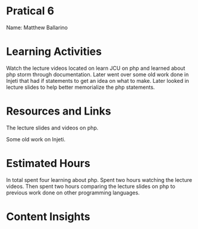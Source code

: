 # Pratical 6
Name: Matthew Ballarino

# Learning Activities
Watch the lecture videos located on learn JCU on php and learned about php storm through documentation. Later went over some old work done in Injeti that had if statements to get an idea on what to make. Later looked in lecture slides to help better memorialize the php statements.     

# Resources and Links 
The lecture slides and videos on php.

Some old work on Injeti. 

# Estimated Hours

In total spent four learning about php. Spent two hours watching the lecture videos. Then spent two hours comparing the lecture slides on php to previous work done on other programming languages.      

# Content Insights
